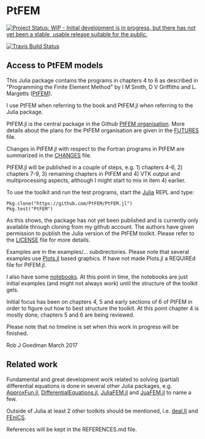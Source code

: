 # PtFEM


[![Project Status: WIP - Initial development is in progress, but there has not yet been a stable, usable release suitable for the public.](http://www.repostatus.org/badges/latest/wip.svg)](http://www.repostatus.org/#wip)

[![Travis Build Status](https://travis-ci.org/PtFEM/PtFEM.jl.svg?branch=master)](https://travis-ci.org/PtFEM/PtFEM.jl)


## Access to PtFEM models

This Julia package contains the programs in chapters 4 to 6 as described in "Programming the Finite Element Method" by I M Smith, D V Griffiths and L. Margetts ([PtFEM]( http://www.wiley.com/WileyCDA/WileyTitle/productCd-1119973341.html )).

I use PtFEM when referring to the book and PtFEM.jl when referring to the Julia package.

PtFEM.jl is the central package in the Github [PtFEM organisation](https://github.com/PtFEM). More details about the plans for the PtFEM organisation are given in the [FUTURES](https://github.com/PtFEM/PtFEM.jl/blob/master/FUTURES.md) file.

Changes in PtFEM.jl with respect to the Fortran programs in PtFEM are summarized in the [CHANGES](https://github.com/PtFEM/PtFEM.jl/blob/master/CHANGES.md) file.

PtFEM.jl will be published in a couple of steps, e.g. 1) chapters 4-6, 2) chapters 7-9, 3) remaining chapters in PtFEM and 4) VTK output and multiprocessing aspects, although I might start to mix in item 4) earlier.

To use the toolkit and run the test programs, start the [Julia](http://julialang.org) REPL and type:

```
Pkg.clone("https://github.com/PtFEM/PtFEM.jl")
Pkg.test("PtFEM")
```

As this shows, the package has not yet been published and is currently only available through cloning from my github account. The authors have given permission to publish the Julia version of the PtFEM toolkit. Please refer to the [LICENSE](https://github.com/goedman/PtFEM.jl/blob/master/LICENSE.md) file for more details.

Examples are in the examples/...  subdirectories. Please note that several examples use [Plots.jl](https://juliaplots.github.io) based graphics. If have not made Plots.jl a REQUIREd file for PtFEM.jl.

I also have some [notebooks](https://github.com/goedman/RobGoedmansNotebooks.jl/tree/master/notebooks/PtFEM). At this point in time, the notebooks are just initial examples (and might not always work) until the structure of the toolkit gels.

Initial focus has been on chapters 4, 5 and early sections of 6 of PtFEM in order to figure out how to best structure the toolkit. At this point chapter 4 is mostly done, chapters 5 and 6 are being reviewed.

Please note that no timeline is set when this work in progress will be finished.

Rob J Goedman
March 2017

## Related work

Fundamental and great development work related to solving (partial) differential equations is done in several other Julia packages, e.g. [ApproxFun.jl](https://github.com/JuliaApproximation/ApproxFun.jl), [DifferentialEquations.jl](https://github.com/JuliaDiffEq/DifferentialEquations.jl), [JuliaFEM.jl](http://www.juliafem.org) and  [JuaFEM.jl](https://github.com/KristofferC/JuAFEM.jl) to name a few.

Outside of Julia at least 2 other toolkits should be mentioned, i.e.  [deal.II](http://dealii.org) and [FEniCS](https://fenicsproject.org).

References will be kept in the REFERENCES.md file.

